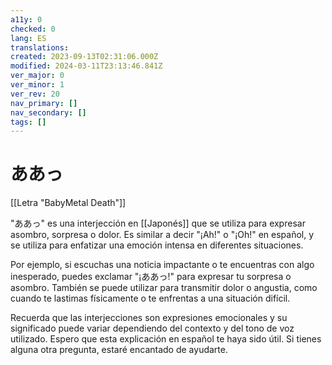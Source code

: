```yaml
---
a11y: 0
checked: 0
lang: ES
translations: 
created: 2023-09-13T02:31:06.000Z
modified: 2024-03-11T23:13:46.841Z
ver_major: 0
ver_minor: 1
ver_rev: 20
nav_primary: []
nav_secondary: []
tags: []
---
```

# ああっ

[[Letra "BabyMetal Death"]]

"ああっ" es una interjección en [[Japonés]] que se utiliza para expresar asombro, sorpresa o dolor. Es similar a decir "¡Ah!" o "¡Oh!" en español, y se utiliza para enfatizar una emoción intensa en diferentes situaciones.

Por ejemplo, si escuchas una noticia impactante o te encuentras con algo inesperado, puedes exclamar "¡ああっ!" para expresar tu sorpresa o asombro. También se puede utilizar para transmitir dolor o angustia, como cuando te lastimas físicamente o te enfrentas a una situación difícil.

Recuerda que las interjecciones son expresiones emocionales y su significado puede variar dependiendo del contexto y del tono de voz utilizado. Espero que esta explicación en español te haya sido útil. Si tienes alguna otra pregunta, estaré encantado de ayudarte.
